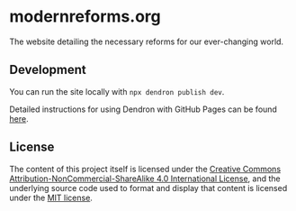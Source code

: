 # modernreforms.org
The website detailing the necessary reforms for our ever-changing world.

## Development

You can run the site locally with `npx dendron publish dev`.

Detailed instructions for using Dendron with GitHub Pages can be found [here](https://wiki.dendron.so/notes/FnK2ws6w1uaS1YzBUY3BR/).

## License

The content of this project itself is licensed under the [Creative Commons Attribution-NonCommercial-ShareAlike 4.0 International License](https://creativecommons.org/licenses/by-nc-sa/4.0/), and the underlying source code used to format and display that content is licensed under the [MIT license](LICENSE.md).

